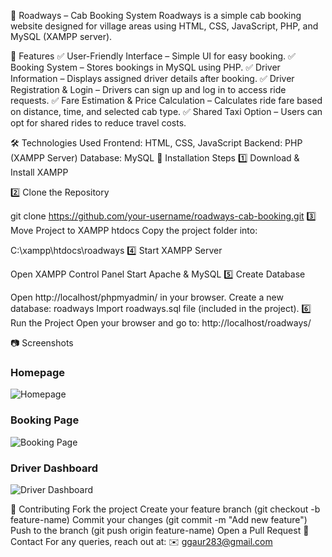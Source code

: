 🚖 Roadways – Cab Booking System
Roadways is a simple cab booking website designed for village areas using HTML, CSS, JavaScript, PHP, and MySQL (XAMPP server).

🌟 Features
✅ User-Friendly Interface – Simple UI for easy booking.
✅ Booking System – Stores bookings in MySQL using PHP.
✅ Driver Information – Displays assigned driver details after booking.
✅ Driver Registration & Login – Drivers can sign up and log in to access ride requests.
✅ Fare Estimation & Price Calculation – Calculates ride fare based on distance, time, and selected cab type.
✅ Shared Taxi Option – Users can opt for shared rides to reduce travel costs.

🛠️ Technologies Used
Frontend: HTML, CSS, JavaScript
Backend: PHP (XAMPP Server)
Database: MySQL
📌 Installation Steps
1️⃣ Download & Install XAMPP 

2️⃣ Clone the Repository

git clone https://github.com/your-username/roadways-cab-booking.git
3️⃣ Move Project to XAMPP htdocs
Copy the project folder into:


C:\xampp\htdocs\roadways
4️⃣ Start XAMPP Server

Open XAMPP Control Panel
Start Apache & MySQL
5️⃣ Create Database

Open http://localhost/phpmyadmin/ in your browser.
Create a new database: roadways
Import roadways.sql file (included in the project).
6️⃣ Run the Project
Open your browser and go to:
http://localhost/roadways/

📷 Screenshots 
### Homepage
![Homepage](screenshots/homepage.png)

### Booking Page
![Booking Page](screenshots/booking.png)

### Driver Dashboard
![Driver Dashboard](screenshots/driver-dashboard.png)


🤝 Contributing
Fork the project
Create your feature branch (git checkout -b feature-name)
Commit your changes (git commit -m "Add new feature")
Push to the branch (git push origin feature-name)
Open a Pull Request
📩 Contact
For any queries, reach out at:
✉️ ggaur283@gmail.com
